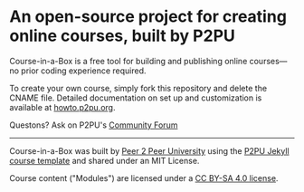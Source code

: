 # An open-source project for creating online courses, built by P2PU
Course-in-a-Box is a free tool for building and publishing online courses—no prior coding experience required. 

To create your own course, simply fork this repository and delete the CNAME file. Detailed documentation on set up and customization is available at [howto.p2pu.org](http://howto.p2pu.org).

Questons? Ask on P2PU's [Community Forum](https://community.p2pu.org/c/tech/course-in-a-box/78)

---
Course-in-a-Box was built by [Peer 2 Peer University](http://www.p2pu.org) using the [P2PU Jekyll course template](http://github.com/p2pu/jekyll-course-template) and shared under an MIT License. 

Course content ("Modules") are licensed under a [CC BY-SA 4.0 license](https://creativecommons.org/licenses/by-sa/4.0/).
